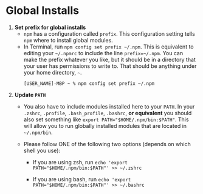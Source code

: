 # **Global Installs**

1. **Set prefix for global installs**
    - `npm` has a configuration called `prefix`. This configuration setting tells `npm` where to install global modules.
    - In Terminal, run `npm config set prefix ~/.npm`. This is equivalent to editing your `~/.npmrc` to include the line `prefix=~/.npm`. You can make the prefix whatever you like, but it should be in a directory that your user has permissions to write to. That should be anything under your home directory, `~`.
      ```
      [USER_NAME]-MBP ~ % npm config set prefix ~/.npm
      ```
2. **Update `PATH`**
    - You also have to include modules installed here to your `PATH`. In your `.zshrc`, `.profile`, `.bash_profile`, `.bashrc`, **or equivalent** you should also set something like `export PATH="$HOME/.npm/bin:$PATH"`. This will allow you to run globally installed modules that are located in `~/.npm/bin`.

    - Please follow ONE of the following two options (depends on which shell you use):
    
      - If you are using zsh, run `echo 'export PATH="$HOME/.npm/bin:$PATH"' >> ~/.zshrc`

      - If you are using bash, run `echo 'export PATH="$HOME/.npm/bin:$PATH"' >> ~/.bashrc`
   

